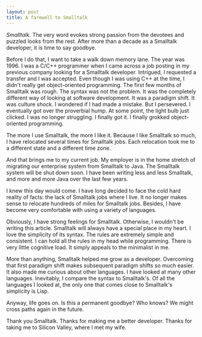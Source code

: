 ```yaml
---
layout: post
title: A farewell to Smalltalk
---
```


*Smalltalk*. The very word evokes strong passion from the devotees and puzzled looks from the rest.
After more than a decade as a Smalltalk developer, it is time to say goodbye.

Before I do that, I want to take a walk down memory lane.
The year was 1996. I was a C/C++ programmer when I came across a job posting in my previous company looking
for a Smalltalk developer. Intrigued, I requested a transfer and I was accepted.
Even though I was using C++ at the time, I didn't really get object-oriented programming.
The first few months of Smalltalk was rough. The syntax was not the problem.
It was the completely different way of looking at software development.
It was a paradigm shift. It was culture shock. I wondered if I had made a mistake.
But I persevered. I eventually got over the proverbial hump.
At some point, the light bulb just clicked. I was no longer struggling.
I finally got it. I finally grokked object-oriented programming.

The more I use Smalltalk, the more I like it.
Because I like Smalltalk so much, I have relocated several times
for Smalltalk jobs. Each relocation took me to a different state
and a different time zone.

And that brings me to my current job. My employer is
in the home stretch of migrating our enterprise system
from Smalltalk to Java. The Smalltalk system will be shut down
soon. I have been writing less and less Smalltalk, and more and
more Java over the last few years.

I knew this day would come. I have long decided to face
the cold hard reality of facts: the lack of Smalltalk jobs where I live.
It no longer makes sense to relocate hundreds of miles for Smalltalk jobs.
Besides, I have become very comfortable with using a variety of languages.

Obviously, I have strong feelings for Smalltalk. Otherwise, I wouldn't
be writing this article. Smalltalk will always have a special place
in my heart. I love the simplicity of its syntax.
The rules are extremely simple and consistent. I can hold all the rules
in my head while programming. There is very little cognitive load.
It simply appeals to the minimalist in me.

More than anything, Smalltalk helped me grow as a developer.
Overcoming that first paradigm shift makes subsequent paradigm shifts
so much easier.
It also made me curious
about other languages. I have looked at many other languages.
Inevitably, I compare the syntax to Smalltalk's.
Of all the languages I looked at, the only one that comes
close to Smalltalk's simplicity is Lisp.

Anyway, life goes on.
Is this a permanent goodbye?
Who knows? We might cross paths again in the future.

Thank you Smalltalk. Thanks for making me a better developer.
Thanks for taking me to Silicon Valley, where I met my wife.
